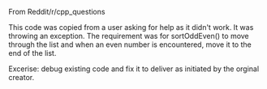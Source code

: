 From Reddit/r/cpp_questions
 
This code was copied from a user asking for help as it didn't work.  It was throwing an exception.  The requirement was for sortOddEven()
to move through the list and when an even number is encountered, move it to the end of the list.  

Excerise: debug existing code and fix it to deliver as initiated by the orginal creator.